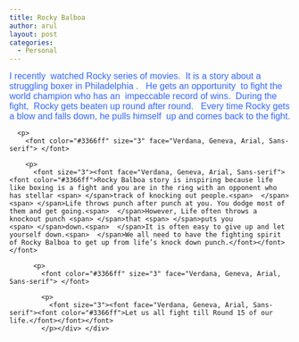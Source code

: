 ```yaml
---
title: Rocky Balboa
author: arul
layout: post
categories:
  - Personal
---
```

<div id="msgcns!A7680953F5FDC114!489" class="bvMsg">
  <div>
    <p>
      <font size="3"><font face="Verdana, Geneva, Arial, Sans-serif"><font color="#3366ff">I recently <span> </span>watched Rocky series of movies.<span>  </span>It is a story about a struggling boxer in Philadelphia .<span>   </span>He gets an opportunity<span>  </span>to fight the world champion who has an <span> </span>impeccable record of wins.<span>  </span>During the fight,<span>  </span>Rocky gets beaten up round after round.<span>  </span><span> </span>Every time Rocky gets a blow and falls down, he pulls himself<span>  </span>up and comes back to the fight.</font></font></font> 
      
      <p>
        <font color="#3366ff" size="3" face="Verdana, Geneva, Arial, Sans-serif"> </font> 
        
        <p>
          <font size="3"><font face="Verdana, Geneva, Arial, Sans-serif"><font color="#3366ff">Rocky Balboa story is inspiring because life like boxing is a fight and you are in the ring with an opponent who has stellar <span> </span>track of knocking out people.<span>  </span><span> </span>Life throws punch after punch at you. You dodge most of them and get going.<span>  </span>However, Life often throws a knockout punch <span> </span>that <span> </span>puts you <span> </span>down.<span>  </span>It is often easy to give up and let yourself down.<span>  </span>We all need to have the fighting spirit of Rocky Balboa to get up from life’s knock down punch.</font></font></font> 
          
          <p>
            <font color="#3366ff" size="3" face="Verdana, Geneva, Arial, Sans-serif"> </font> 
            
            <p>
              <font size="3"><font face="Verdana, Geneva, Arial, Sans-serif"><font color="#3366ff">Let us all fight till Round 15 of our life.</font></font></font>
            </p></div> </div>
